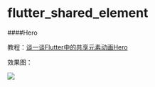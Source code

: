 # flutter_shared_element

####Hero

教程：[谈一谈Flutter中的共享元素动画Hero](https://www.jianshu.com/p/ddb484789883)

效果图：

![](https://gitee.com/yumi0629/ImageAsset/raw/master/shared_element/shared_element.gif)